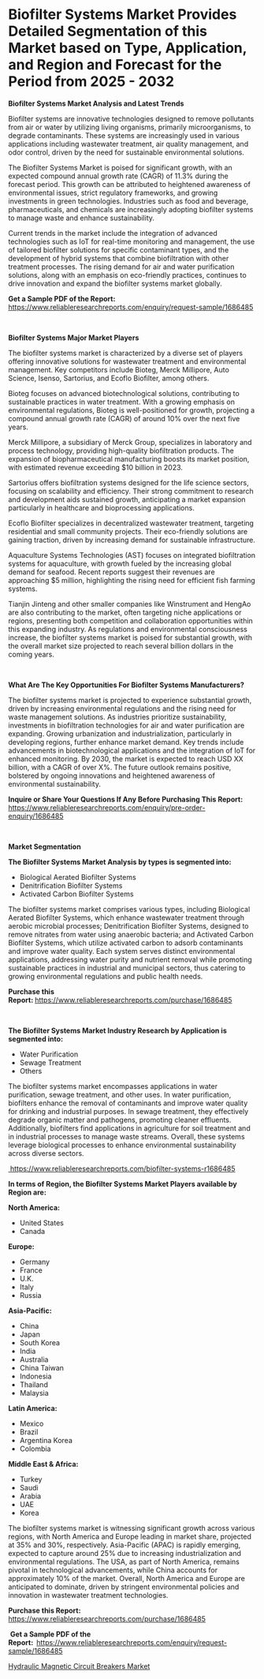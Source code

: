 <p><h1>Biofilter Systems Market Provides Detailed Segmentation of this Market based on Type, Application, and Region and Forecast for the Period from 2025 - 2032</h1></p><p><strong>Biofilter Systems Market Analysis and Latest Trends</strong></p>
<p><p>Biofilter systems are innovative technologies designed to remove pollutants from air or water by utilizing living organisms, primarily microorganisms, to degrade contaminants. These systems are increasingly used in various applications including wastewater treatment, air quality management, and odor control, driven by the need for sustainable environmental solutions.</p><p>The Biofilter Systems Market is poised for significant growth, with an expected compound annual growth rate (CAGR) of 11.3% during the forecast period. This growth can be attributed to heightened awareness of environmental issues, strict regulatory frameworks, and growing investments in green technologies. Industries such as food and beverage, pharmaceuticals, and chemicals are increasingly adopting biofilter systems to manage waste and enhance sustainability.</p><p>Current trends in the market include the integration of advanced technologies such as IoT for real-time monitoring and management, the use of tailored biofilter solutions for specific contaminant types, and the development of hybrid systems that combine biofiltration with other treatment processes. The rising demand for air and water purification solutions, along with an emphasis on eco-friendly practices, continues to drive innovation and expand the biofilter systems market globally.</p></p>
<p><strong>Get a Sample PDF of the Report:&nbsp;</strong> <a href="https://www.reliableresearchreports.com/enquiry/request-sample/1686485?utm_campaign=2593&utm_medium=2&utm_source=Github&utm_content=ia&utm_term=19022025&utm_id=biofilter-systems">https://www.reliableresearchreports.com/enquiry/request-sample/1686485</a></p>
<p>&nbsp;</p>
<p><strong>Biofilter Systems Major Market Players</strong></p>
<p><p>The biofilter systems market is characterized by a diverse set of players offering innovative solutions for wastewater treatment and environmental management. Key competitors include Bioteg, Merck Millipore, Auto Science, Isenso, Sartorius, and Ecoflo Biofilter, among others. </p><p>Bioteg focuses on advanced biotechnological solutions, contributing to sustainable practices in water treatment. With a growing emphasis on environmental regulations, Bioteg is well-positioned for growth, projecting a compound annual growth rate (CAGR) of around 10% over the next five years.</p><p>Merck Millipore, a subsidiary of Merck Group, specializes in laboratory and process technology, providing high-quality biofiltration products. The expansion of biopharmaceutical manufacturing boosts its market position, with estimated revenue exceeding $10 billion in 2023.</p><p>Sartorius offers biofiltration systems designed for the life science sectors, focusing on scalability and efficiency. Their strong commitment to research and development aids sustained growth, anticipating a market expansion particularly in healthcare and bioprocessing applications.</p><p>Ecoflo Biofilter specializes in decentralized wastewater treatment, targeting residential and small community projects. Their eco-friendly solutions are gaining traction, driven by increasing demand for sustainable infrastructure.</p><p>Aquaculture Systems Technologies (AST) focuses on integrated biofiltration systems for aquaculture, with growth fueled by the increasing global demand for seafood. Recent reports suggest their revenues are approaching $5 million, highlighting the rising need for efficient fish farming systems.</p><p>Tianjin Jinteng and other smaller companies like Winstrument and HengAo are also contributing to the market, often targeting niche applications or regions, presenting both competition and collaboration opportunities within this expanding industry. As regulations and environmental consciousness increase, the biofilter systems market is poised for substantial growth, with the overall market size projected to reach several billion dollars in the coming years.</p></p>
<p>&nbsp;</p>
<p><strong>What Are The Key Opportunities For Biofilter Systems Manufacturers?</strong></p>
<p><p>The biofilter systems market is projected to experience substantial growth, driven by increasing environmental regulations and the rising need for waste management solutions. As industries prioritize sustainability, investments in biofiltration technologies for air and water purification are expanding. Growing urbanization and industrialization, particularly in developing regions, further enhance market demand. Key trends include advancements in biotechnological applications and the integration of IoT for enhanced monitoring. By 2030, the market is expected to reach USD XX billion, with a CAGR of over X%. The future outlook remains positive, bolstered by ongoing innovations and heightened awareness of environmental sustainability.</p></p>
<p><strong>Inquire or Share Your Questions If Any Before Purchasing This Report:</strong> <a href="https://www.reliableresearchreports.com/enquiry/pre-order-enquiry/1686485?utm_campaign=2593&utm_medium=2&utm_source=Github&utm_content=ia&utm_term=19022025&utm_id=biofilter-systems">https://www.reliableresearchreports.com/enquiry/pre-order-enquiry/1686485</a></p>
<p>&nbsp;</p>
<p><strong>Market Segmentation</strong></p>
<p><strong>The Biofilter Systems Market Analysis by types is segmented into:</strong></p>
<p><ul><li>Biological Aerated Biofilter Systems</li><li>Denitrification Biofilter Systems</li><li>Activated Carbon Biofilter Systems</li></ul></p>
<p><p>The biofilter systems market comprises various types, including Biological Aerated Biofilter Systems, which enhance wastewater treatment through aerobic microbial processes; Denitrification Biofilter Systems, designed to remove nitrates from water using anaerobic bacteria; and Activated Carbon Biofilter Systems, which utilize activated carbon to adsorb contaminants and improve water quality. Each system serves distinct environmental applications, addressing water purity and nutrient removal while promoting sustainable practices in industrial and municipal sectors, thus catering to growing environmental regulations and public health needs.</p></p>
<p><strong>Purchase this Report:&nbsp;</strong><a href="https://www.reliableresearchreports.com/purchase/1686485?utm_campaign=2593&utm_medium=2&utm_source=Github&utm_content=ia&utm_term=19022025&utm_id=biofilter-systems">https://www.reliableresearchreports.com/purchase/1686485</a></p>
<p>&nbsp;</p>
<p><strong>The Biofilter Systems Market Industry Research by Application is segmented into:</strong></p>
<p><ul><li>Water Purification</li><li>Sewage Treatment</li><li>Others</li></ul></p>
<p><p>The biofilter systems market encompasses applications in water purification, sewage treatment, and other uses. In water purification, biofilters enhance the removal of contaminants and improve water quality for drinking and industrial purposes. In sewage treatment, they effectively degrade organic matter and pathogens, promoting cleaner effluents. Additionally, biofilters find applications in agriculture for soil treatment and in industrial processes to manage waste streams. Overall, these systems leverage biological processes to enhance environmental sustainability across diverse sectors.</p></p>
<p><a href="https://www.reliableresearchreports.com/biofilter-systems-r1686485?utm_campaign=2593&utm_medium=2&utm_source=Github&utm_content=ia&utm_term=19022025&utm_id=biofilter-systems">&nbsp;https://www.reliableresearchreports.com/biofilter-systems-r1686485</a></p>
<p><strong>In terms of Region, the Biofilter Systems Market Players available by Region are:</strong></p>
<p>
    <p> <strong> North America: </strong>
        <ul>
            <li>United States</li>
            <li>Canada</li>
        </ul>
        </p> 
    <p> <strong> Europe: </strong>
        <ul>
            <li>Germany</li>
            <li>France</li>
            <li>U.K.</li>
            <li>Italy</li>
            <li>Russia</li>
        </ul>
        </p> 
    <p> <strong> Asia-Pacific: </strong>
        <ul>
            <li>China</li>
            <li>Japan</li>
            <li>South Korea</li>
            <li>India</li>
            <li>Australia</li>
            <li>China Taiwan</li>
            <li>Indonesia</li>
            <li>Thailand</li>
            <li>Malaysia</li>
        </ul>
        </p> 
    <p> <strong> Latin America: </strong>
        <ul>
            <li>Mexico</li>
            <li>Brazil</li>
            <li>Argentina Korea</li>
            <li>Colombia</li>
        </ul>
        </p> 
    <p> <strong> Middle East & Africa: </strong>
        <ul>
            <li>Turkey</li>
            <li>Saudi</li>
            <li>Arabia</li>
            <li>UAE</li>
            <li>Korea</li>
        </ul>
    </p>
    </p>
<p><p>The biofilter systems market is witnessing significant growth across various regions, with North America and Europe leading in market share, projected at 35% and 30%, respectively. Asia-Pacific (APAC) is rapidly emerging, expected to capture around 25% due to increasing industrialization and environmental regulations. The USA, as part of North America, remains pivotal in technological advancements, while China accounts for approximately 10% of the market. Overall, North America and Europe are anticipated to dominate, driven by stringent environmental policies and innovation in wastewater treatment technologies.</p></p>
<p><strong>Purchase this Report: </strong><a href="https://www.reliableresearchreports.com/purchase/1686485?utm_campaign=2593&utm_medium=2&utm_source=Github&utm_content=ia&utm_term=19022025&utm_id=biofilter-systems">https://www.reliableresearchreports.com/purchase/1686485</a></p>
<p>&nbsp;<strong>Get a Sample PDF of the Report:&nbsp;&nbsp;</strong><a href="https://www.reliableresearchreports.com/enquiry/request-sample/1686485?utm_campaign=2593&utm_medium=2&utm_source=Github&utm_content=ia&utm_term=19022025&utm_id=biofilter-systems">https://www.reliableresearchreports.com/enquiry/request-sample/1686485</a></p>
<p><strong></strong></p>
<p><p><a href="https://github.com/lashaunm5st/Market-Research-Report-List-1/blob/main/hydraulic-magnetic-circuit-breakers-market.md?utm_campaign=2593&utm_medium=2&utm_source=Github&utm_content=ia&utm_term=19022025&utm_id=biofilter-systems">Hydraulic Magnetic Circuit Breakers Market</a></p></p>
